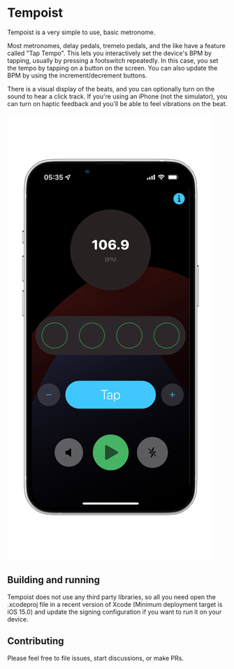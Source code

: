 # Tempoist

Tempoist is a very simple to use, basic metronome.

Most metronomes, delay pedals, tremelo pedals, and the like have a feature called "Tap Tempo". This lets you interactively set the device's BPM by tapping, usually by pressing a footswitch repeatedly. In this case, you set the tempo by tapping on a button on the screen. You can also update the BPM by using the increment/decrement buttons.

There is a visual display of the beats, and you can optionally turn on the sound to hear a click track. If you're using an iPhone (not the simulator), you can turn on haptic feedback and you'll be able to feel vibrations on the beat.

![Tempoist1](README_IMG/Tempoist1.png)

## Building and running

Tempoist does not use any third party libraries, so all you need open the .xcodeproj file in a recent version of Xcode (Minimum deployment target is iOS 15.0) and update the signing configuration if you want to run it on your device.

## Contributing

Please feel free to file issues, start discussions, or make PRs.
